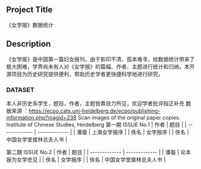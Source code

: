 ## Project Title
《女学报》数据统计
## Description
《女学报》是中国第一篇妇女报刊，由于影印不清，孤本难寻，给数据统计带来了极大困难，学界尚未有人对《女学报》的篇幅、作者、主题进行统计和归纳。本开源项目为历史研究提供便利，帮助历史学者更快捷科学地进行研究。
### DATASET
本人非历史系学生，题目，作者，主题皆靠目力所见，欢迎学者批评指正补充
数据来源 ：https://ecpo.cats.uni-heidelberg.de/ecpo/publishing-information.php?magid=238
Scan images of the original paper copies.
Institute of Chinese Studies, Heidelberg
第一期 ISSUE No.1
| 作者  | 题目 |
| ------------- | ------------- |
| 潘璇  | 上海女学报序  |
| 佚名  | 女学报序  |
| 佚名 | 中国女学堂接林总夫人书 |

第二期 ISSUE No.2
| 作者  | 题目 |
| ------------- | ------------- |
| 潘璇  | 论本报为女学忠见  |
| 佚名  | 女学报序  |
| 佚名 | 中国女学堂接林总夫人书 |
